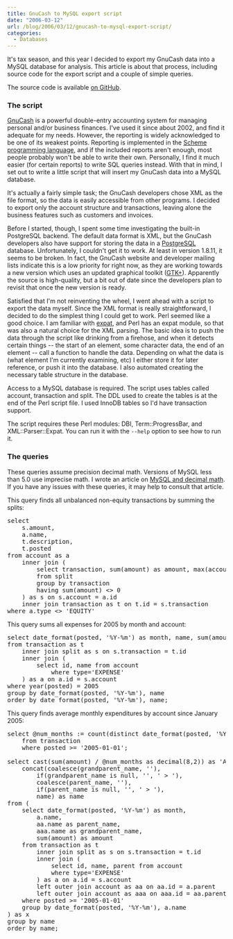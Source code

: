 ```yaml
---
title: GnuCash to MySQL export script
date: "2006-03-12"
url: /blog/2006/03/12/gnucash-to-mysql-export-script/
categories:
  - Databases
---
```

It's tax season, and this year I decided to export my GnuCash data into a MySQL database for analysis. This article is about that process, including source code for the export script and a couple of simple queries.

The source code is available [on GitHub](https://github.com/xaprb/gnucash2mysql).

### The script

[GnuCash][1] is a powerful double-entry accounting system for managing personal and/or business finances. I've used it since about 2002, and find it adequate for my needs. However, the reporting is widely acknowledged to be one of its weakest points. Reporting is implemented in the [Scheme programming language][2], and if the included reports aren't enough, most people probably won't be able to write their own. Personally, I find it much easier (for certain reports) to write SQL queries instead. With that in mind, I set out to write a little script that will insert my GnuCash data into a MySQL database.

It's actually a fairly simple task; the GnuCash developers chose XML as the file format, so the data is easily accessible from other programs. I decided to export only the account structure and transactions, leaving alone the business features such as customers and invoices.

Before I started, though, I spent some time investigating the built-in PostgreSQL backend. The default data format is XML, but the GnuCash developers also have support for storing the data in a [PostgreSQL][3] database. Unfortunately, I couldn't get it to work. At least in version 1.8.11, it seems to be broken. In fact, the GnuCash website and developer mailing lists indicate this is a low priority for right now, as they are working towards a new version which uses an updated graphical toolkit ([GTK+][4]). Apparently the source is high-quality, but a bit out of date since the developers plan to revisit that once the new version is ready.

Satisfied that I'm not reinventing the wheel, I went ahead with a script to export the data myself. Since the XML format is really straightforward, I decided to do the simplest thing I could get to work. Perl seemed like a good choice. I am familiar with [expat][5], and Perl has an expat module, so that was also a natural choice for the XML parsing. The basic idea is to push the data through the script like drinking from a firehose, and when it detects certain things -- the start of an element, some character data, the end of an element -- call a function to handle the data. Depending on what the data is (what element I'm currently examining, etc) I either store it for later reference, or push it into the database. I also automated creating the necessary table structure in the database.

Access to a MySQL database is required. The script uses tables called account, transaction and split. The DDL used to create the tables is at the end of the Perl script file. I used InnoDB tables so I'd have transaction support.

The script requires these Perl modules: DBI, Term::ProgressBar, and XML::Parser::Expat. You can run it with the `--help` option to see how to run it.

### The queries

These queries assume precision decimal math. Versions of MySQL less than 5.0 use imprecise math. I wrote an article on [MySQL and decimal math][6]. If you have any issues with these queries, it may help to consult that article.

This query finds all unbalanced non-equity transactions by summing the splits:

<pre>select
    s.amount,
    a.name,
    t.description,
    t.posted
from account as a
    inner join (
        select transaction, sum(amount) as amount, max(account) as account
        from split
        group by transaction
        having sum(amount) &lt;&gt; 0
    ) as s on s.account = a.id
    inner join transaction as t on t.id = s.transaction
where a.type &lt;&gt; 'EQUITY'</pre>

This query sums all expenses for 2005 by month and account:

<pre>select date_format(posted, '%Y-%m') as month, name, sum(amount) as amount
from transaction as t
    inner join split as s on s.transaction = t.id
    inner join (
        select id, name from account
            where type='EXPENSE'
    ) as a on a.id = s.account
where year(posted) = 2005
group by date_format(posted, '%Y-%m'), name
order by date_format(posted, '%Y-%m'), name;</pre>

This query finds average monthly expenditures by account since January 2005:

<pre>select @num_months := count(distinct date_format(posted, '%Y-%m'))
    from transaction
    where posted &gt;= '2005-01-01';

select cast(sum(amount) / @num_months as decimal(8,2)) as 'Average monthly amount',
    concat(coalesce(grandparent_name, ''),
        if(grandparent_name is null, '', ' &gt; '),
        coalesce(parent_name, ''),
        if(parent_name is null, '', ' &gt; '),
        name) as name
from (
    select date_format(posted, '%Y-%m') as month,
        a.name,
        aa.name as parent_name,
        aaa.name as grandparent_name,
        sum(amount) as amount
    from transaction as t
        inner join split as s on s.transaction = t.id
        inner join (
            select id, name, parent from account
            where type='EXPENSE'
        ) as a on a.id = s.account
        left outer join account as aa on aa.id = a.parent
        left outer join account as aaa on aaa.id = aa.parent
    where posted &gt;= '2005-01-01'
    group by date_format(posted, '%Y-%m'), a.name
) as x
group by name
order by name;</pre>

 [1]: http://www.gnucash.org
 [2]: http://www.swiss.ai.mit.edu/projects/scheme/
 [3]: http://www.postgresql.org
 [4]: http://www.gtk.org
 [5]: http://expat.sourceforge.net
 [6]: /blog/2006/03/08/decimal-math-in-mysql/

